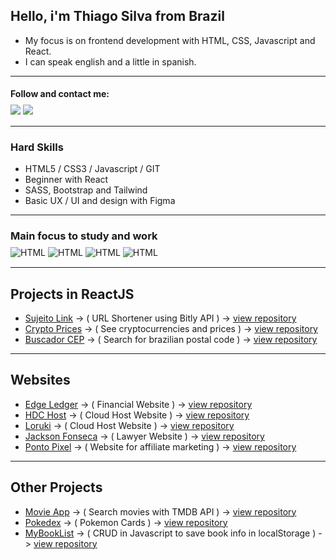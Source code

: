 ## Hello, i'm Thiago Silva from Brazil

- My focus is on frontend development with HTML, CSS, Javascript and React. 
- I can speak english and a little in spanish.

---

#### Follow and contact me:
<div style="display: inline_block; margin:-10px 0 15px 0;">
  <a href="https://www.linkedin.com/in/thiago-silva-80484b2b/" target="_blank"><img src="https://img.shields.io/badge/LinkedIn-0077B5?style=for-the-badge&logo=linkedin&logoColor=white" target="_blank"></a>
  <a href="https://instagram.com/thiagowfer" target="_blank"><img src="https://img.shields.io/badge/-Instagram-%23E4405F?style=for-the-badge&logo=instagram&logoColor=white" target="_blank"></a>
</div>

---

### Hard Skills
- HTML5 / CSS3 / Javascript / GIT 
- Beginner with React 
- SASS, Bootstrap and Tailwind
- Basic UX / UI and design with Figma

---

### Main focus to study and work        
<div style="display: inline_block; margin:-10px 0 15px 0;">
  <img align="center" alt="HTML" src="https://img.shields.io/badge/HTML5-E34F26?style=for-the-badge&logo=html5&logoColor=white">

  <img align="center" alt="HTML" src="https://img.shields.io/badge/CSS3-1572B6?style=for-the-badge&logo=css3&logoColor=white">

 <img align="center" alt="HTML" src="https://img.shields.io/badge/JavaScript-323330?style=for-the-badge&logo=javascript&logoColor=F7DF1E">

 <img align="center" alt="HTML" src="https://img.shields.io/badge/React-20232A?style=for-the-badge&logo=react&logoColor=61DAFB">
</div> 

---

## Projects in ReactJS

- [Sujeito Link](https://sujeito-link.netlify.app) -> ( URL Shortener using Bitly API ) -> [view repository](https://github.com/thiagowfer/sujeitolink)
- [Crypto Prices](https://react-cryptoprices.netlify.app) -> ( See cryptocurrencies and prices ) -> [view repository](https://github.com/thiagowfer/crypto-prices)
- [Buscador CEP](https://react-buscador-cep.netlify.app) -> ( Search for brazilian postal code ) -> [view repository](https://github.com/thiagowfer/buscador-cep)


---


## Websites
- [Edge Ledger](https://thiagowfer.github.io/edge-ledger/) -> ( Financial Website ) -> [view repository](https://github.com/thiagowfer/edge-ledger ) 
- [HDC Host](https://thiagowfer.github.io/hdc-host/) -> ( Cloud Host Website ) -> [view repository](https://github.com/thiagowfer/hdc-host ) 
- [Loruki](https://ioruki.netlify.app) -> ( Cloud Host Website ) -> [view repository](https://github.com/thiagowfer/loruki-website )
- [Jackson Fonseca](https://thiagowfer.github.io/jackson-fonseca) -> ( Lawyer Website ) -> [view repository](https://github.com/thiagowfer/jackson-fonseca )
- [Ponto Pixel](https://thiagowfer.github.io/ponto-pixel) -> ( Website for affiliate marketing ) -> [view repository](https://github.com/thiagowfer/ponto-pixel )

---

## Other Projects 
- [Movie App](https://thiagowfer.github.io/movie-app/) -> ( Search movies with TMDB API ) -> [view repository](https://github.com/thiagowfer/movie-app )
- [Pokedex](https://thiagowfer.github.io/pokedex) -> ( Pokemon Cards ) -> [view repository](https://github.com/thiagowfer/pokedex )
- [MyBookList](https://thiagowfer.github.io/mybooklist-app/) -> ( CRUD in Javascript to save book info in localStorage ) -> [view repository](https://github.com/thiagowfer/mybooklist-app) 
